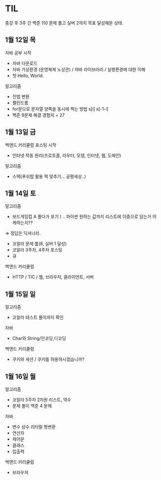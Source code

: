 # TIL

종강 후 3주 간 백준 110 문제 풀고 실버 2까지 목표 달성해둔 상태.

## 1월 12일 목

자바 공부 시작

- 자바 다운로드
- 자바 가상환경 (운영체제 노상관) / 자바 라이브러리 / 실행환경에 대한 이해
- 첫 Hello, World.

알고리즘

- 진법 변환
- 팰린드롬
- for문으로 문자열 양쪽을 동시에 찍는 방법 s[i] s[-1-i]
- 백준 9문제 해결 경험치 + 27

## 1월 13일 금

백앤드 커리큘럼 포스팅 시작

- 인터넷 작동 원리(프로토콜, 라우터, 모뎀, 인터넷, 웹, 도메인)

알고리즘

- 스택(푸쉬팝 활용 짝 맞추기… 공평세상..)

## 1월 14일 토

알고리즘

- 보드게임컵 A 풀다가 포기ㅣ.. 파이썬 원하는 값까지 리스트에 이중으로 담는거 어케하는지??

⇒  정답은 딕셔너리.

- 코알라 문제 풂(8, 실버 1 달성)
- 코알라 3주차, 4주차 포스팅
- 큐

백앤드 커리큘럼

- HTTP / TIC / 웹, 브라우저, 클라이언트, 서버

## 1월 15일 일

알고리즘

- 코알라 테스트 풀이까지 확인

자바

- Char와 String/인코딩,디코딩

백앤드 커리큘럼

- 쿠키와 세션 / 쿠키를 허용하시겠습니까?

## 1월 16일 월

알고리즘
- 코알라 5주차 2차원 리스트, 약수
- 문제 풀이 백준 4 문제

자바
- 변수 상수 리터럴 형변환
- 연산자
- 제어문
- 클래스
- 입출력

백앤드 커리큘럼
- 브라우저

